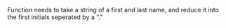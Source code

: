 Function needs to take a string of a first and last name, and reduce it into the first initials seperated by a "."